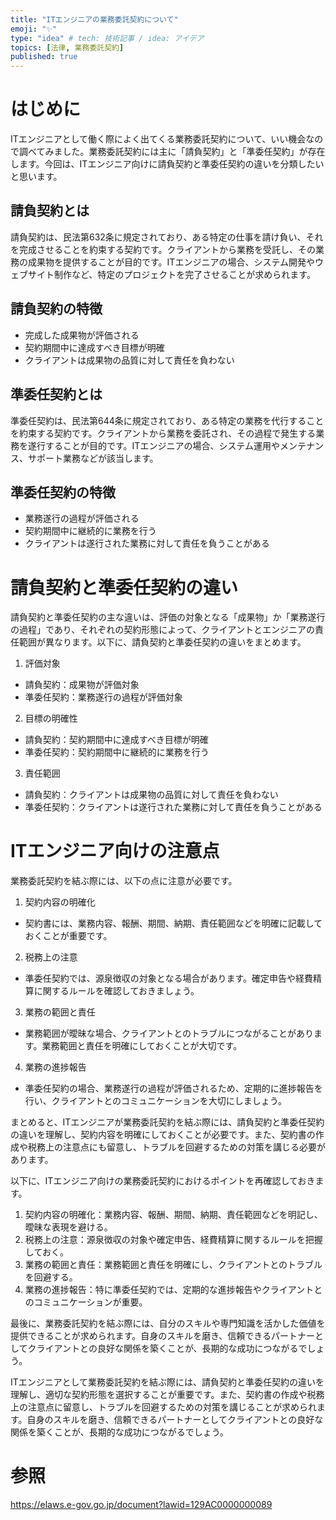 ```yaml
---
title: "ITエンジニアの業務委託契約について"
emoji: "✨"
type: "idea" # tech: 技術記事 / idea: アイデア
topics: [法律, 業務委託契約]
published: true
---
```

# はじめに
ITエンジニアとして働く際によく出てくる業務委託契約について、いい機会なので調べてみました。業務委託契約には主に「請負契約」と「準委任契約」が存在します。今回は、ITエンジニア向けに請負契約と準委任契約の違いを分類したいと思います。

## 請負契約とは
請負契約は、民法第632条に規定されており、ある特定の仕事を請け負い、それを完成させることを約束する契約です。クライアントから業務を受託し、その業務の成果物を提供することが目的です。ITエンジニアの場合、システム開発やウェブサイト制作など、特定のプロジェクトを完了させることが求められます。

## 請負契約の特徴
- 完成した成果物が評価される
- 契約期間中に達成すべき目標が明確
- クライアントは成果物の品質に対して責任を負わない  

##  準委任契約とは
準委任契約は、民法第644条に規定されており、ある特定の業務を代行することを約束する契約です。クライアントから業務を委託され、その過程で発生する業務を遂行することが目的です。ITエンジニアの場合、システム運用やメンテナンス、サポート業務などが該当します。

## 準委任契約の特徴
- 業務遂行の過程が評価される
- 契約期間中に継続的に業務を行う
- クライアントは遂行された業務に対して責任を負うことがある  

# 請負契約と準委任契約の違い
請負契約と準委任契約の主な違いは、評価の対象となる「成果物」か「業務遂行の過程」であり、それぞれの契約形態によって、クライアントとエンジニアの責任範囲が異なります。以下に、請負契約と準委任契約の違いをまとめます。

1. 評価対象

- 請負契約：成果物が評価対象
- 準委任契約：業務遂行の過程が評価対象

2. 目標の明確性

- 請負契約：契約期間中に達成すべき目標が明確
- 準委任契約：契約期間中に継続的に業務を行う  

3. 責任範囲

- 請負契約：クライアントは成果物の品質に対して責任を負わない
- 準委任契約：クライアントは遂行された業務に対して責任を負うことがある

# ITエンジニア向けの注意点
業務委託契約を結ぶ際には、以下の点に注意が必要です。

1. 契約内容の明確化

- 契約書には、業務内容、報酬、期間、納期、責任範囲などを明確に記載しておくことが重要です。

2. 税務上の注意

- 準委任契約では、源泉徴収の対象となる場合があります。確定申告や経費精算に関するルールを確認しておきましょう。

3. 業務の範囲と責任

- 業務範囲が曖昧な場合、クライアントとのトラブルにつながることがあります。業務範囲と責任を明確にしておくことが大切です。

4. 業務の進捗報告

- 準委任契約の場合、業務遂行の過程が評価されるため、定期的に進捗報告を行い、クライアントとのコミュニケーションを大切にしましょう。  

まとめると、ITエンジニアが業務委託契約を結ぶ際には、請負契約と準委任契約の違いを理解し、契約内容を明確にしておくことが必要です。また、契約書の作成や税務上の注意点にも留意し、トラブルを回避するための対策を講じる必要があります。

以下に、ITエンジニア向けの業務委託契約におけるポイントを再確認しておきます。

1. 契約内容の明確化：業務内容、報酬、期間、納期、責任範囲などを明記し、曖昧な表現を避ける。
2. 税務上の注意：源泉徴収の対象や確定申告、経費精算に関するルールを把握しておく。
3. 業務の範囲と責任：業務範囲と責任を明確にし、クライアントとのトラブルを回避する。
4. 業務の進捗報告：特に準委任契約では、定期的な進捗報告やクライアントとのコミュニケーションが重要。 

最後に、業務委託契約を結ぶ際には、自分のスキルや専門知識を活かした価値を提供できることが求められます。自身のスキルを磨き、信頼できるパートナーとしてクライアントとの良好な関係を築くことが、長期的な成功につながるでしょう。

ITエンジニアとして業務委託契約を結ぶ際には、請負契約と準委任契約の違いを理解し、適切な契約形態を選択することが重要です。また、契約書の作成や税務上の注意点に留意し、トラブルを回避するための対策を講じることが求められます。自身のスキルを磨き、信頼できるパートナーとしてクライアントとの良好な関係を築くことが、長期的な成功につながるでしょう。

# 参照
https://elaws.e-gov.go.jp/document?lawid=129AC0000000089